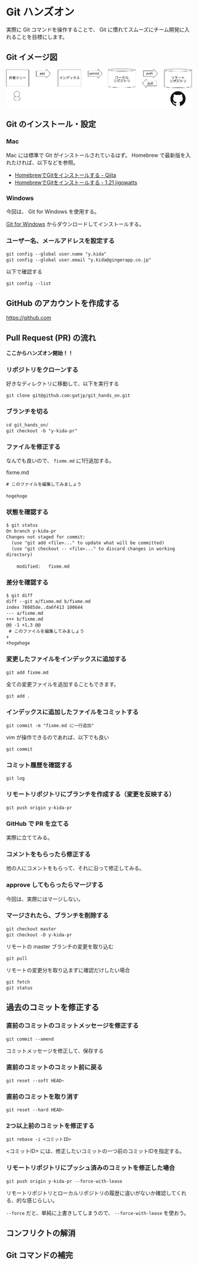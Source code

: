 # Git ハンズオン

実際に Git コマンドを操作することで、 Git に慣れてスムーズにチーム開発に入れることを目標にします。

## Git イメージ図

![Git Image](./img/git.png)

## Git のインストール・設定

### Mac

Mac には標準で Git がインストールされているはず。
Homebrew で最新版を入れたければ、以下などを参照。

- [HomebrewでGitをインストールする \- Qiita](https://qiita.com/micheleno13/items/133aee005ae37c28960e)
- [HomebrewでGitをインストールする \- 1\.21 jigowatts](http://sh-yoshida.hatenablog.com/entry/2017/02/11/213323)

### Windows

今回は、 Git for Windows を使用する。

[Git for Windows](https://git-for-windows.github.io/) からダウンロードしてインストールする。

### ユーザー名、メールアドレスを設定する

```
git config --global user.name "y.kida"
git config --global user.email "y.kida@gingerapp.co.jp"
```

以下で確認する

```
git config --list
```

## GitHub のアカウントを作成する

https://github.com

## Pull Request (PR) の流れ

**ここからハンズオン開始！！**

### リポジトリをクローンする

好きなディレクトリに移動して、以下を実行する

```
git clone git@github.com:gatjp/git_hands_on.git
```

### ブランチを切る

```
cd git_hands_on/
git checkout -b "y-kida-pr"
```

### ファイルを修正する

なんでも良いので、 `fixme.md` に1行追加する。

fixme.md

```
# このファイルを編集してみましょう

hogehoge
```

### 状態を確認する

```
$ git status
On branch y-kida-pr
Changes not staged for commit:
  (use "git add <file>..." to update what will be committed)
  (use "git checkout -- <file>..." to discard changes in working directory)

	modified:   fixme.md
```

### 差分を確認する

```
$ git diff
diff --git a/fixme.md b/fixme.md
index 78085de..da6f413 100644
--- a/fixme.md
+++ b/fixme.md
@@ -1 +1,3 @@
 # このファイルを編集してみましょう
+
+hogehoge
```

### 変更したファイルをインデックスに追加する

```
git add fixme.md
```

全ての変更ファイルを追加することもできます。

```
git add .
```

### インデックスに追加したファイルをコミットする

```
git commit -m "fixme.md に一行追加"
```

vim が操作できるのであれば、以下でも良い

```
git commit
```

### コミット履歴を確認する

```
git log
```

### リモートリポジトリにブランチを作成する（変更を反映する）

```
git push origin y-kida-pr
```

### GitHub で PR を立てる

実際に立ててみる。

### コメントをもらったら修正する

他の人にコメントをもらって、それに沿って修正してみる。

### approve してもらったらマージする

今回は、実際にはマージしない。

### マージされたら、ブランチを削除する

```
git checkout master
git checkout -D y-kida-pr
```

リモートの master ブランチの変更を取り込む

```
git pull
```

リモートの変更分を取り込まずに確認だけしたい場合

```
git fetch
git status
```

## 過去のコミットを修正する

### 直前のコミットのコミットメッセージを修正する

```
git commit --amend
```

コミットメッセージを修正して、保存する

### 直前のコミットのコミット前に戻る

```
git reset --soft HEAD~
```

### 直前のコミットを取り消す

```
git reset --hard HEAD~
```

### 2つ以上前のコミットを修正する

```
git rebase -i <コミットID>
```

<コミットID> には、修正したいコミットの一つ前のコミットIDを指定する。

### リモートリポジトリにプッシュ済みのコミットを修正した場合

```
git push origin y-kida-pr --force-with-lease
```

リモートリポジトリとローカルリポジトリの履歴に違いがないか確認してくれる、的な感じらしい。

`--force` だと、単純に上書きしてしまうので、 `--force-with-lease` を使おう。

## コンフリクトの解消

## Git コマンドの補完
